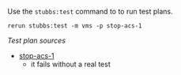 
Use the `stubbs:test` command to to run test plans.

    rerun stubbs:test -m vms -p stop-acs-1

*Test plan sources*

* [stop-acs-1](tests/stop-acs-1.html)
  * it fails without a real test

